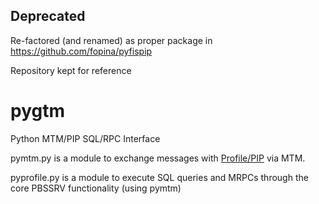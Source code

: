 Deprecated
----------

Re-factored (and renamed) as proper package in https://github.com/fopina/pyfispip

Repository kept for reference

pygtm
=====

Python MTM/PIP SQL/RPC Interface

pymtm.py is a module to exchange messages with [Profile/PIP](http://sourceforge.net/projects/pip/) via MTM.

pyprofile.py is a module to execute SQL queries and MRPCs through the core PBSSRV functionality (using pymtm)
